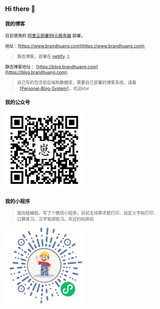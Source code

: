 ## Hi there 👋

### 我的博客
目前使用的 [阿里云部署99元服务器](https://www.aliyun.com/minisite/goods?userCode=r2v7kr9u) 部署， 

地址：[https://www.brandhuang.com](https://www.brandhuang.com);

> 静态博客，部署在 [netlify](https://www.netlify.com/) 上

静态博客地址： [https://blog.brandhuang.com](https://blog.brandhuang.com);

> 自己写的包含前后端和数据库，需要自己部署的博客系统，请看【[Personal-Blog-System](https://github.com/CQBoyBrand/Personal-Blog-System)】，欢迎star



### 我的公众号
![公众号](./brandQRcode.jpg)

### 我的小程序
> 面向娃编程，写了个微信小程序，目前支持算术题打印、自定义字帖打印、口算练习、汉字笔顺练习。欢迎扫码体验

![工具人助手](./qrcode.jpg)


<!--
**CQBoyBrand/CQBoyBrand** is a ✨ _special_ ✨ repository because its `README.md` (this file) appears on your GitHub profile.

Here are some ideas to get you started:

- 🔭 I’m currently working on ...
- 🌱 I’m currently learning ...
- 👯 I’m looking to collaborate on ...
- 🤔 I’m looking for help with ...
- 💬 Ask me about ...
- 📫 How to reach me: ...
- 😄 Pronouns: ...
- ⚡ Fun fact: ...
-->
